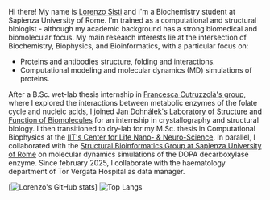 Hi there! My name is [Lorenzo Sisti](https://sites.google.com/view/lorenzosisti) and I'm a Biochemistry student at Sapienza University of Rome. I’m trained as a computational and structural biologist - although my academic background has a strong biomedical and biomolecular focus. My main research interests lie at the intersection of Biochemistry, Biophysics, and Bioinformatics, with a particular focus on:

- Proteins and antibodies structure, folding and interactions.
- Computational modeling and molecular dynamics (MD) simulations of proteins.

After a B.Sc. wet-lab thesis internship in [Francesca Cutruzzolà's group](https://sites.google.com/uniroma1.it/francescacutruzzola-eng/home), where I explored the interactions between metabolic enzymes of the folate cycle and nucleic acids, I joined [Jan Dohnálek's Laboratory of Structure and Function of Biomolecules](https://www.ibt.cas.cz/en/research-laboratories/laboratory-of-structure-and-function-of-biomolecules/) for an internship in crystallography and structural biology. I then transitioned to dry-lab for my M.Sc. thesis in Computational Biophysics at the [IIT's Center for Life Nano- & Neuro-Science](https://www.iit.it/it/clns-sapienza). In parallel, I collaborated with the [Structural Bioinformatics Group at Sapienza University of Rome](https://schubert.bio.uniroma1.it/index.html) on molecular dynamics simulations of the DOPA decarboxylase enzyme. Since february 2025, I collaborate with the haematology department of Tor Vergata Hospital as data manager.

[![Lorenzo's GitHub stats](https://github-readme-stats.vercel.app/api?username=LorenzoSisti&show_icons=true&theme=dark)]
![Top Langs](https://github-readme-stats.vercel.app/api/top-langs/?username=LorenzoSisti&layout=compact&show_icons=true&theme=dark)

<!--
**LorenzoSisti/LorenzoSisti** is a ✨ _special_ ✨ repository because its `README.md` (this file) appears on your GitHub profile.

Here are some ideas to get you started:

- 🔭 I’m currently working on ...
- 🌱 I’m currently learning ...
- 👯 I’m looking to collaborate on ...
- 🤔 I’m looking for help with ...
- 💬 Ask me about ...
- 📫 How to reach me: ...
- 😄 Pronouns: ...
- ⚡ Fun fact: ...
-->
